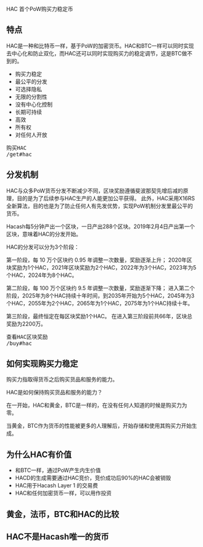 HAC
首个PoW购买力稳定币



## 特点 
HAC是一种和比特币一样，基于PoW的加密货币。HAC和BTC一样可以同时实现去中心化和防止双化，而HAC还可以同时实现购买力的稳定调节，这是BTC做不到的。

- 购买力稳定
- 最公平的分发  
- 可选择隐私
- 无限的分割性
- 没有中心化控制
- 长期可持续
- 高效
- 所有权
- 对任何人开放
  
<pre class="links">
购买HAC
/get#hac
</pre>

## 分发机制

HAC与众多PoW货币分发不断减少不同，区块奖励遵循斐波那契先增后减的原理，目的是为了后续参与HAC生产的人能更加公平获得。
此外，HAC采用X16RS全新算法，目的也是为了防止任何人有先发优势，实现PoW机制分发里最公平的货币。
  
Hacash每5分钟产出一个区块，一日产出288个区块。2019年2月4日产出第一个区块，意味着HAC的分发开始。

HAC的分发可以分为3个阶段：

第一阶段，每 10 万个区块约 0.95 年调整一次数量，奖励逐渐上升； 2020年区块奖励为1个HAC，2021年区块奖励为2个HAC，2022年为3个HAC，2023年为5个HAC，2024年为8个HAC。

第二阶段，每 100 万个区块约 9.5 年调整一次数量，奖励逐渐下降； 进入第二个阶段，2025年为8个HAC持续十年时间，到2035年开始为5个HAC，2045年为3个HAC，2055年为2个HAC，2065年为1个HAC，2075年为1个HAC持续十年。

第三阶段，最终恒定在每区块奖励1个HAC。 在进入第三阶段前共66年，区块总奖励为2200万。 
  
<pre class="links">
查看HAC区块奖励
/buy#hac
</pre>

## 如何实现购买力稳定

购买力指取得货币之后购买货品和服务的能力。

HAC是如何保持购买货品和服务的能力？

在一开始，HAC和黄金，BTC是一样的，在没有任何人知道的时候是购买力为零。

当黄金，BTC作为货币的性能被更多的人理解后，开始存储和使用其购买力开始生成。


  

## 为什么HAC有价值

- 和BTC一样，通过PoW产生内生价值
- HACD的生成需要通过HAC竞价，竞价成功后90%的HAC会被销毁
- HAC用于Hacash Layer 1 的交易费
- HAC和任何加密货币一样，可以用作投资

## 黄金，法币，BTC和HAC的比较

## HAC不是Hacash唯一的货币


